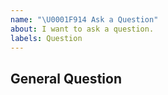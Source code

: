 ```yaml
---
name: "\U0001F914 Ask a Question"
about: I want to ask a question.
labels: Question
---
```


## General Question

<!--
Before asking a question, make sure you have:
- Baidu/Google your question.
- Searched open and closed [GitHub issues](https://github.com/PaddlePaddle/PaddleSpeech/issues?q=is%3Aissue)
- Read the documentation:
  - [Readme](https://github.com/PaddlePaddle/PaddleSpeech)
  - [Doc](https://paddlespeech.readthedocs.io/)
-->
